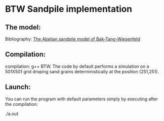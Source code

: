 # BTW Sandpile implementation

## The model:
Bibliography:
[The Abelian sandpile model of Bak-Tang-Wiesenfeld](https://journals.aps.org/pra/abstract/10.1103/PhysRevA.38.364)


## Compilation:
compilation: g++ BTW.
The code by default performs a simulation on a 501X501 grid droping sand grains deterministically at the position (251,251).

## Launch:
You can run the program with default parameters simply by executing after the compilation:

./a.out
